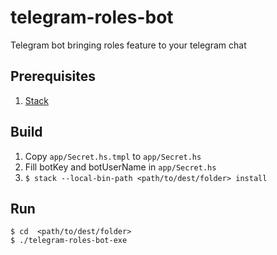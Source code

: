 # telegram-roles-bot
Telegram bot bringing roles feature to your telegram chat

## Prerequisites
1. [Stack](https://docs.haskellstack.org/en/stable/README/)

## Build
1. Copy `app/Secret.hs.tmpl` to `app/Secret.hs`
2. Fill botKey and botUserName in `app/Secret.hs`
3. `$ stack --local-bin-path <path/to/dest/folder> install`

## Run
```shell
$ cd  <path/to/dest/folder>
$ ./telegram-roles-bot-exe
```
